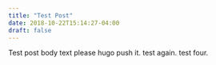 ```yaml
---
title: "Test Post"
date: 2018-10-22T15:14:27-04:00
draft: false
---
```


Test post body text please hugo push it. test again. test four.